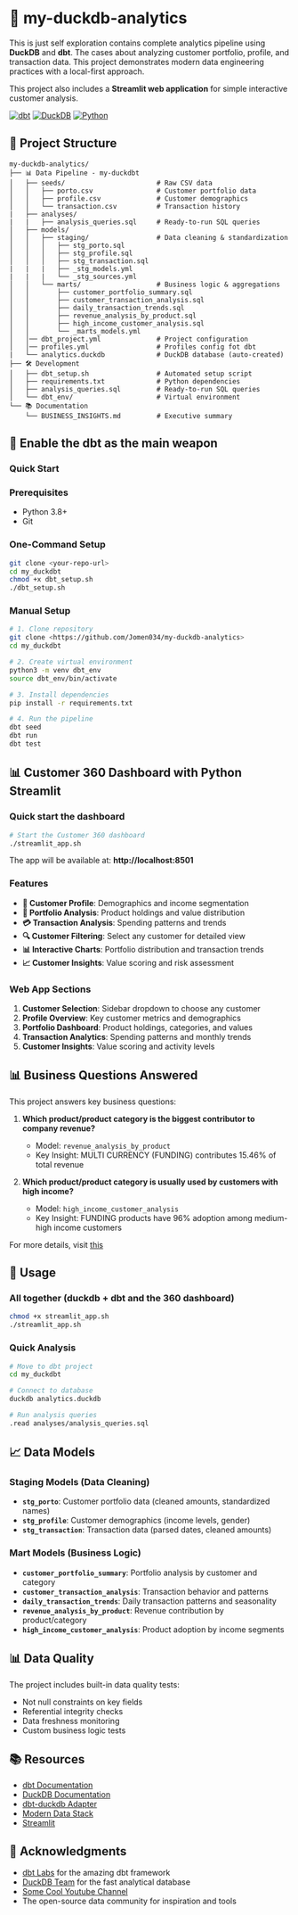 # 🦆 my-duckdb-analytics 

This is just self exploration contains complete analytics pipeline using **DuckDB** and **dbt**. The cases about analyzing customer portfolio, profile, and transaction data. This project demonstrates modern data engineering practices with a local-first approach.

This project also includes a **Streamlit web application** for simple interactive customer analysis.

[![dbt](https://img.shields.io/badge/dbt-1.10.13-orange)](https://www.getdbt.com/)
[![DuckDB](https://img.shields.io/badge/DuckDB-1.4.1-blue)](https://duckdb.org/)
[![Python](https://img.shields.io/badge/Python-3.8+-green)](https://python.org/)

## 📁 Project Structure

```
my-duckdb-analytics/
├── 📊 Data Pipeline - my-duckdbt
│   ├── seeds/                       # Raw CSV data
│   │   ├── porto.csv                # Customer portfolio data
│   │   ├── profile.csv              # Customer demographics
│   │   └── transaction.csv          # Transaction history
|   ├── analyses/
|   |   ├── analysis_queries.sql     # Ready-to-run SQL queries
│   ├── models/
│   │   ├── staging/                 # Data cleaning & standardization
│   │   │   ├── stg_porto.sql
│   │   │   ├── stg_profile.sql
│   │   │   ├── stg_transaction.sql
|   |   |   ├── _stg_models.yml
|   |   |   └── _stg_sources.yml
│   │   └── marts/                   # Business logic & aggregations
│   │       ├── customer_portfolio_summary.sql
│   │       ├── customer_transaction_analysis.sql
│   │       ├── daily_transaction_trends.sql
│   │       ├── revenue_analysis_by_product.sql
│   │       ├── high_income_customer_analysis.sql
│   │       └── _marts_models.yml
│   │── dbt_project.yml              # Project configuration
│   │── profiles.yml                 # Profiles config fot dbt
|   └── analytics.duckdb             # DuckDB database (auto-created)
├── 🛠️ Development
│   ├── dbt_setup.sh                 # Automated setup script
│   ├── requirements.txt             # Python dependencies
│   ├── analysis_queries.sql         # Ready-to-run SQL queries
│   └── dbt_env/                     # Virtual environment
└── 📚 Documentation
    └── BUSINESS_INSIGHTS.md         # Executive summary
```

## 🚀 Enable the dbt as the main weapon 

### Quick Start

### Prerequisites
- Python 3.8+
- Git

### One-Command Setup
```bash
git clone <your-repo-url>
cd my_duckdbt
chmod +x dbt_setup.sh
./dbt_setup.sh
```

### Manual Setup
```bash
# 1. Clone repository
git clone <https://github.com/Jomen034/my-duckdb-analytics>
cd my_duckdbt

# 2. Create virtual environment
python3 -m venv dbt_env
source dbt_env/bin/activate

# 3. Install dependencies
pip install -r requirements.txt

# 4. Run the pipeline
dbt seed
dbt run
dbt test
```

## 📊 Customer 360 Dashboard with Python Streamlit

### Quick start the dashboard
```bash
# Start the Customer 360 dashboard
./streamlit_app.sh
```

The app will be available at: **http://localhost:8501**

### Features
- **👤 Customer Profile**: Demographics and income segmentation
- **💼 Portfolio Analysis**: Product holdings and value distribution
- **💳 Transaction Analysis**: Spending patterns and trends
- **🔍 Customer Filtering**: Select any customer for detailed view
- **📊 Interactive Charts**: Portfolio distribution and transaction trends
- **📈 Customer Insights**: Value scoring and risk assessment

### Web App Sections
1. **Customer Selection**: Sidebar dropdown to choose any customer
2. **Profile Overview**: Key customer metrics and demographics
3. **Portfolio Dashboard**: Product holdings, categories, and values
4. **Transaction Analytics**: Spending patterns and monthly trends
5. **Customer Insights**: Value scoring and activity levels

## 📊 Business Questions Answered

This project answers key business questions:

1. **Which product/product category is the biggest contributor to company revenue?**
   - Model: `revenue_analysis_by_product`
   - Key Insight: MULTI CURRENCY (FUNDING) contributes 15.46% of total revenue

2. **Which product/product category is usually used by customers with high income?**
   - Model: `high_income_customer_analysis`
   - Key Insight: FUNDING products have 96% adoption among medium-high income customers

For more details, visit [this](https://github.com/Jomen034/my-duckdb-analytics/blob/main/BUSINESS_INSIGHTS.md)

## 🔧 Usage

### All together (duckdb + dbt and the 360 dashboard)
```bash
chmod +x streamlit_app.sh
./streamlit_app.sh
```

### Quick Analysis
```bash
# Move to dbt project
cd my_duckdbt

# Connect to database
duckdb analytics.duckdb

# Run analysis queries
.read analyses/analysis_queries.sql
```

## 📈 Data Models

### Staging Models (Data Cleaning)
- **`stg_porto`**: Customer portfolio data (cleaned amounts, standardized names)
- **`stg_profile`**: Customer demographics (income levels, gender)
- **`stg_transaction`**: Transaction data (parsed dates, cleaned amounts)

### Mart Models (Business Logic)
- **`customer_portfolio_summary`**: Portfolio analysis by customer and category
- **`customer_transaction_analysis`**: Transaction behavior and patterns
- **`daily_transaction_trends`**: Daily transaction patterns and seasonality
- **`revenue_analysis_by_product`**: Revenue contribution by product/category
- **`high_income_customer_analysis`**: Product adoption by income segments

## 📊 Data Quality

The project includes built-in data quality tests:
- Not null constraints on key fields
- Referential integrity checks
- Data freshness monitoring
- Custom business logic tests

## 📚 Resources

- [dbt Documentation](https://docs.getdbt.com/)
- [DuckDB Documentation](https://duckdb.org/docs/)
- [dbt-duckdb Adapter](https://github.com/jwills/dbt-duckdb)
- [Modern Data Stack](https://docs.getdbt.com/docs/introduction)
- [Streamlit](https://docs.streamlit.io/)

## 🙏 Acknowledgments

- [dbt Labs](https://www.getdbt.com/) for the amazing dbt framework
- [DuckDB Team](https://duckdb.org/) for the fast analytical database
- [Some Cool Youtube Channel](https://www.youtube.com/)
- The open-source data community for inspiration and tools
